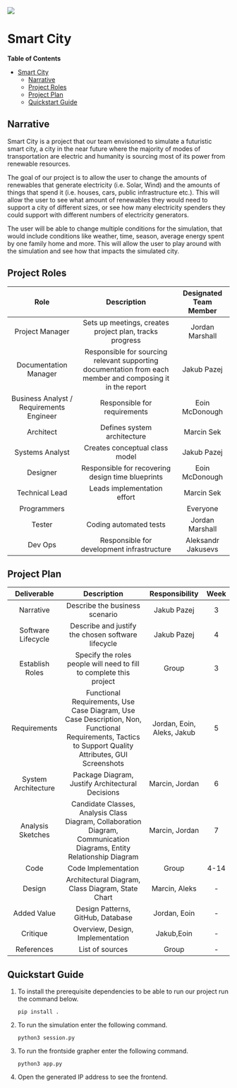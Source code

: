 ![](https://gamma1.ul.ie/LabStats/Images/Image-UniversityOfLimerick.png)

# Smart City

**Table of Contents**
- [Smart City](#smart-city)
  * [Narrative](#narrative)
  * [Project Roles](#project-roles)
  * [Project Plan](#project-plan)
  * [Quickstart Guide](#quickstart-guide)

## Narrative
Smart City is a project that our team envisioned to simulate a futuristic smart city, a city in the near future where the majority of modes of transportation are electric and humanity is sourcing most of its power from renewable resources.

The goal of our project is to allow the user to change the amounts of renewables that generate electricity (i.e. Solar, Wind) and the amounts of things that spend it (i.e. houses, cars, public infrastructure etc.). This will allow the user to see what amount of renewables they would need to support a city of different sizes, or see how many electricity spenders they could support with different numbers of electricity generators.

The user will be able to change multiple conditions for the simulation, that would include conditions like weather, time, season, average energy spent by one family home and more.
This will allow the user to play around with the simulation and see how that impacts the simulated city.

## Project Roles
| Role | Description  | Designated Team Member |
| :-----: | :-----: | :-----: |
| Project Manager | Sets up meetings, creates project plan, tracks progress | Jordan Marshall |
| Documentation Manager | Responsible for sourcing relevant supporting documentation from each member and composing it in the report | Jakub Pazej |
| Business Analyst / Requirements Engineer | Responsible for requirements | Eoin McDonough |
| Architect | Defines system architecture | Marcin Sek |
| Systems Analyst | Creates conceptual class model | Jakub Pazej |
| Designer | Responsible for recovering design time blueprints | Eoin McDonough |
| Technical Lead | Leads implementation effort | Marcin Sek |
| Programmers |  | Everyone |
| Tester | Coding automated tests | Jordan Marshall |
| Dev Ops | Responsible for development infrastructure | Aleksandr Jakusevs |

## Project Plan
| Deliverable | Description  | Responsibility | Week |
| :-----: | :-----: | :-----: | :-----: |
| Narrative | Describe the business scenario | Jakub Pazej | 3 |
| Software Lifecycle | Describe and justify the chosen software lifecycle | Jakub Pazej | 4 |
| Establish Roles| Specify the roles people will need to fill to complete this project | Group | 3 |
| Requirements | Functional Requirements, Use Case Diagram, Use Case Description, Non, Functional Requirements, Tactics to Support Quality Attributes, GUI Screenshots | Jordan, Eoin, Aleks, Jakub | 5 |
| System Architecture | Package Diagram, Justify Architectural Decisions | Marcin, Jordan | 6 |
| Analysis Sketches | Candidate Classes, Analysis Class Diagram, Collaboration Diagram, Communication Diagrams, Entity Relationship Diagram | Marcin, Jordan | 7 |
| Code | Code Implementation | Group | 4-14 |
| Design | Architectural Diagram, Class Diagram, State Chart | Marcin, Aleks | - |
| Added Value | Design Patterns, GitHub, Database | Jordan, Eoin | - |
| Critique | Overview, Design, Implementation | Jakub,Eoin | - |
| References | List of sources | Group | - |

## Quickstart Guide

1. To install the prerequisite dependencies to be able to run our project  run the command below.

	`pip install .`
2.  To run the simulation enter the following command.

	`python3 session.py`
2.  To run the frontside grapher enter the following command.

	`python3 app.py`
3. Open the generated IP address to see the frontend.

 
